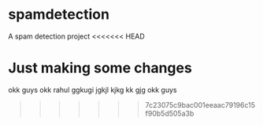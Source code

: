 # spamdetection
A spam detection project
<<<<<<< HEAD

Just making some changes
=======
okk guys
okk rahul
ggkugi
jgkjl
kjkg
kk
gjg
okk guys
>>>>>>> 7c23075c9bac001eeaac79196c15f90b5d505a3b
